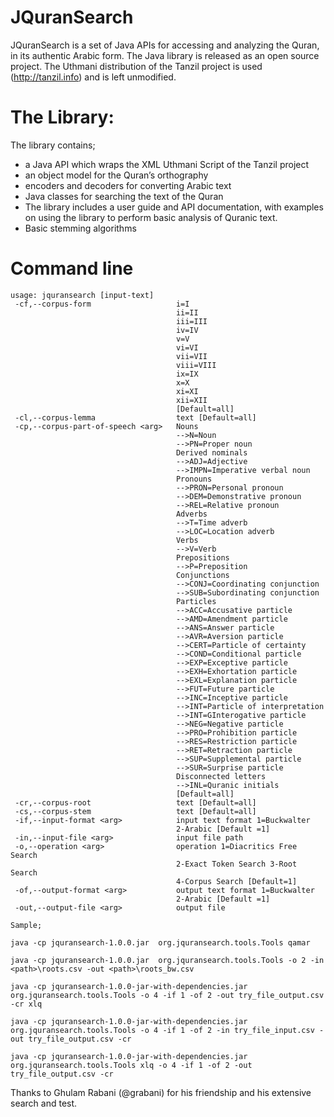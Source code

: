 # JQuranSearch

JQuranSearch is a set of Java APIs for accessing and analyzing the Quran, in its authentic Arabic form. The Java library is released as an open source project. The Uthmani distribution of the Tanzil project is used (http://tanzil.info) and is left unmodified.

# The Library:
The library contains;
* a Java API which wraps the XML Uthmani Script of the Tanzil project
* an object model for the Quran’s orthography
* encoders and decoders for converting Arabic text
* Java classes for searching the text of the Quran
* The library includes a user guide and API documentation, with examples on using the library to perform basic analysis of Quranic text.
* Basic stemming algorithms


# Command line

```!bash
usage: jquransearch [input-text]
 -cf,--corpus-form                   i=I
                                     ii=II
                                     iii=III
                                     iv=IV
                                     v=V
                                     vi=VI
                                     vii=VII
                                     viii=VIII
                                     ix=IX
                                     x=X
                                     xi=XI
                                     xii=XII
                                     [Default=all]
 -cl,--corpus-lemma                  text [Default=all]
 -cp,--corpus-part-of-speech <arg>   Nouns
                                     -->N=Noun
                                     -->PN=Proper noun
                                     Derived nominals
                                     -->ADJ=Adjective
                                     -->IMPN=Imperative verbal noun
                                     Pronouns
                                     -->PRON=Personal pronoun
                                     -->DEM=Demonstrative pronoun
                                     -->REL=Relative pronoun
                                     Adverbs
                                     -->T=Time adverb
                                     -->LOC=Location adverb
                                     Verbs
                                     -->V=Verb
                                     Prepositions
                                     -->P=Preposition
                                     Conjunctions
                                     -->CONJ=Coordinating conjunction
                                     -->SUB=Subordinating conjunction
                                     Particles
                                     -->ACC=Accusative particle
                                     -->AMD=Amendment particle
                                     -->ANS=Answer particle
                                     -->AVR=Aversion particle
                                     -->CERT=Particle of certainty
                                     -->COND=Conditional particle
                                     -->EXP=Exceptive particle
                                     -->EXH=Exhortation particle
                                     -->EXL=Explanation particle
                                     -->FUT=Future particle
                                     -->INC=Inceptive particle
                                     -->INT=Particle of interpretation
                                     -->INT=GInterogative particle
                                     -->NEG=Negative particle
                                     -->PRO=Prohibition particle
                                     -->RES=Restriction particle
                                     -->RET=Retraction particle
                                     -->SUP=Supplemental particle
                                     -->SUR=Surprise particle
                                     Disconnected letters
                                     -->INL=Quranic initials
                                     [Default=all]
 -cr,--corpus-root                   text [Default=all]
 -cs,--corpus-stem                   text [Default=all]
 -if,--input-format <arg>            input text format 1=Buckwalter
                                     2-Arabic [Default =1]
 -in,--input-file <arg>              input file path
 -o,--operation <arg>                operation 1=Diacritics Free Search
                                     2-Exact Token Search 3-Root Search
                                     4-Corpus Search [Default=1]
 -of,--output-format <arg>           output text format 1=Buckwalter
                                     2-Arabic [Default =1]
 -out,--output-file <arg>            output file

Sample;

java -cp jquransearch-1.0.0.jar  org.jquransearch.tools.Tools qamar

java -cp jquransearch-1.0.0.jar  org.jquransearch.tools.Tools -o 2 -in <path>\roots.csv -out <path>\roots_bw.csv

java -cp jquransearch-1.0.0-jar-with-dependencies.jar org.jquransearch.tools.Tools -o 4 -if 1 -of 2 -out try_file_output.csv -cr xlq 

java -cp jquransearch-1.0.0-jar-with-dependencies.jar org.jquransearch.tools.Tools -o 4 -if 1 -of 2 -in try_file_input.csv -out try_file_output.csv -cr 

java -cp jquransearch-1.0.0-jar-with-dependencies.jar org.jquransearch.tools.Tools xlq -o 4 -if 1 -of 2 -out try_file_output.csv -cr 

```

Thanks to 	Ghulam Rabani (@grabani) for his friendship and his extensive search and test.